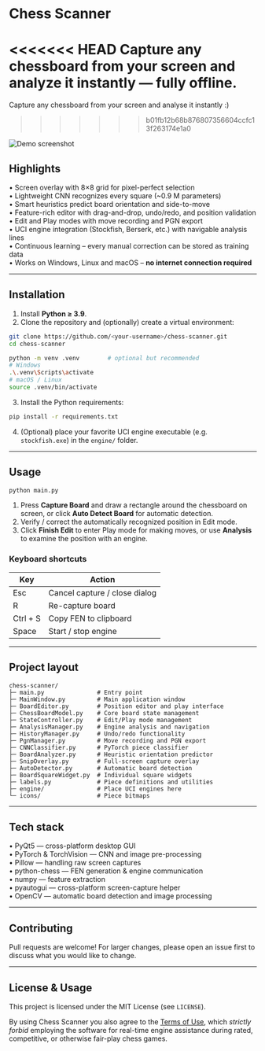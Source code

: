 # Chess Scanner

<<<<<<< HEAD
Capture any chessboard from your screen and analyze it instantly — fully offline.
=======
Capture any chessboard from your screen and analyse it instantly :)
>>>>>>> b01fb12b68b876807356604ccfc13f263174e1a0

![Demo screenshot](https://github.com/user-attachments/assets/ee66a5ea-194d-4cfd-a25f-23cf86c1842f)

## Highlights

• Screen overlay with 8×8 grid for pixel-perfect selection  
• Lightweight CNN recognizes every square (~0.9 M parameters)  
• Smart heuristics predict board orientation and side-to-move  
• Feature-rich editor with drag-and-drop, undo/redo, and position validation  
• Edit and Play modes with move recording and PGN export  
• UCI engine integration (Stockfish, Berserk, etc.) with navigable analysis lines  
• Continuous learning – every manual correction can be stored as training data  
• Works on Windows, Linux and macOS – **no internet connection required**

---

## Installation

1. Install **Python ≥ 3.9**.
2. Clone the repository and (optionally) create a virtual environment:

```bash
git clone https://github.com/<your-username>/chess-scanner.git
cd chess-scanner

python -m venv .venv        # optional but recommended
# Windows
.\.venv\Scripts\activate
# macOS / Linux
source .venv/bin/activate
```

3. Install the Python requirements:

```bash
pip install -r requirements.txt
```

4. (Optional) place your favorite UCI engine executable (e.g. `stockfish.exe`) in the `engine/` folder.

---

## Usage

```bash
python main.py
```

1. Press **Capture Board** and draw a rectangle around the chessboard on screen, or click **Auto Detect Board** for automatic detection.
2. Verify / correct the automatically recognized position in Edit mode.
3. Click **Finish Edit** to enter Play mode for making moves, or use **Analysis** to examine the position with an engine.

### Keyboard shortcuts

| Key | Action |
|-----|--------|
| Esc | Cancel capture / close dialog |
| R   | Re-capture board |
| Ctrl&nbsp;+&nbsp;S | Copy FEN to clipboard |
| Space | Start / stop engine |

---

## Project layout

```
chess-scanner/
├─ main.py               # Entry point
├─ MainWindow.py         # Main application window
├─ BoardEditor.py        # Position editor and play interface
├─ ChessBoardModel.py    # Core board state management
├─ StateController.py    # Edit/Play mode management
├─ AnalysisManager.py    # Engine analysis and navigation
├─ HistoryManager.py     # Undo/redo functionality
├─ PgnManager.py         # Move recording and PGN export
├─ CNNClassifier.py      # PyTorch piece classifier
├─ BoardAnalyzer.py      # Heuristic orientation predictor
├─ SnipOverlay.py        # Full-screen capture overlay
├─ AutoDetector.py       # Automatic board detection
├─ BoardSquareWidget.py  # Individual square widgets
├─ labels.py             # Piece definitions and utilities
├─ engine/               # Place UCI engines here
└─ icons/                # Piece bitmaps
```

---

## Tech stack

• PyQt5 — cross-platform desktop GUI  
• PyTorch & TorchVision — CNN and image pre-processing  
• Pillow — handling raw screen captures  
• python-chess — FEN generation & engine communication  
• numpy — feature extraction  
• pyautogui — cross-platform screen-capture helper  
• OpenCV — automatic board detection and image processing

---

## Contributing

Pull requests are welcome! For larger changes, please open an issue first to discuss what you would like to change.

---

## License & Usage

This project is licensed under the MIT License (see `LICENSE`).

By using Chess Scanner you also agree to the [Terms of Use](TERMS_OF_USE.md), which *strictly forbid* employing the software for real-time engine assistance during rated, competitive, or otherwise fair-play chess games.
